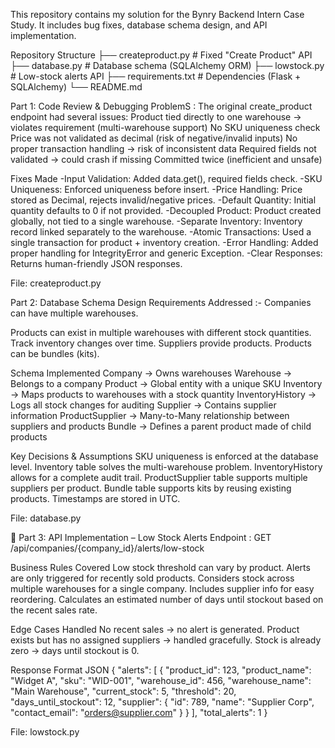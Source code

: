 This repository contains my solution for the Bynry Backend Intern Case Study. It includes bug fixes, database schema design, and API implementation.

 Repository Structure
├── createproduct.py   # Fixed "Create Product" API
├── database.py        # Database schema (SQLAlchemy ORM)
├── lowstock.py        # Low-stock alerts API
├── requirements.txt   # Dependencies (Flask + SQLAlchemy)
└── README.md      



Part 1: Code Review & Debugging
ProblemS :
The original create_product endpoint had several issues:
Product tied directly to one warehouse → violates requirement (multi-warehouse support)
No SKU uniqueness check
Price was not validated as decimal (risk of negative/invalid inputs)
No proper transaction handling → risk of inconsistent data
Required fields not validated → could crash if missing
Committed twice (inefficient and unsafe)

Fixes Made
-Input Validation: Added data.get(), required fields check.
-SKU Uniqueness: Enforced uniqueness before insert.
-Price Handling: Price stored as Decimal, rejects invalid/negative prices.
-Default Quantity: Initial quantity defaults to 0 if not provided.
-Decoupled Product: Product created globally, not tied to a single warehouse.
-Separate Inventory: Inventory record linked separately to the warehouse.
-Atomic Transactions: Used a single transaction for product + inventory creation.
-Error Handling: Added proper handling for IntegrityError and generic Exception.
-Clear Responses: Returns human-friendly JSON responses.

File: createproduct.py









Part 2: Database Schema Design
Requirements Addressed :- Companies can have multiple warehouses.

Products can exist in multiple warehouses with different stock quantities.
Track inventory changes over time.
Suppliers provide products.
Products can be bundles (kits).

Schema Implemented
Company → Owns warehouses
Warehouse → Belongs to a company
Product → Global entity with a unique SKU
Inventory → Maps products to warehouses with a stock quantity
InventoryHistory → Logs all stock changes for auditing
Supplier → Contains supplier information
ProductSupplier → Many-to-Many relationship between suppliers and products
Bundle → Defines a parent product made of child products


Key Decisions & Assumptions
SKU uniqueness is enforced at the database level.
Inventory table solves the multi-warehouse problem.
InventoryHistory allows for a complete audit trail.
ProductSupplier table supports multiple suppliers per product.
Bundle table supports kits by reusing existing products.
Timestamps are stored in UTC.

File: database.py







🔹 Part 3: API Implementation – Low Stock Alerts
Endpoint : GET /api/companies/{company_id}/alerts/low-stock

Business Rules Covered
Low stock threshold can vary by product.
Alerts are only triggered for recently sold products.
Considers stock across multiple warehouses for a single company.
Includes supplier info for easy reordering.
Calculates an estimated number of days until stockout based on the recent sales rate.


Edge Cases Handled
No recent sales → no alert is generated.
Product exists but has no assigned suppliers → handled gracefully.
Stock is already zero → days until stockout is 0.

Response Format
JSON
{
  "alerts": [
    {
      "product_id": 123,
      "product_name": "Widget A",
      "sku": "WID-001",
      "warehouse_id": 456,
      "warehouse_name": "Main Warehouse",
      "current_stock": 5,
      "threshold": 20,
      "days_until_stockout": 12,
      "supplier": {
        "id": 789,
        "name": "Supplier Corp",
        "contact_email": "orders@supplier.com"
      }
    }
  ],
  "total_alerts": 1
}

File: lowstock.py
